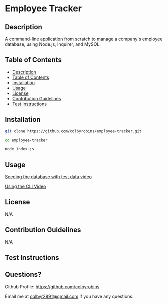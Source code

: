 # Employee Tracker

  

## Description

A command-line application from scratch to manage a company's employee database, using Node.js, Inquirer, and MySQL.

## Table of Contents

* [Description](#Description)
* [Table of Contents](#table-of-contents)
* [Installation](#Installation)
* [Usage](#Usage)
* [License](#License)
* [Contribution Guidelines](#contribution-guidelines)
* [Test Instructions](#test-instructions)


## Installation

```Bash
git clone https://github.com/colbyrobins/employee-tracker.git

cd employee-tracker

node index.js
```

## Usage
[Seeding the database with test data video](https://drive.google.com/file/d/15uWpJgLmKirfj0YeXkDd93T9nET3xk77/view)

[Using the CLI Video](https://drive.google.com/file/d/1LjryGJpRLMbcZDdcyzsSxDysIGOj7Yx3/view)

## License

N/A

## Contribution Guidelines

N/A


## Test Instructions



## Questions?

Github Profile: <https://github.com/colbyrobins>

Email me at <colbyr2891@gmail.com> if you have any questions.
